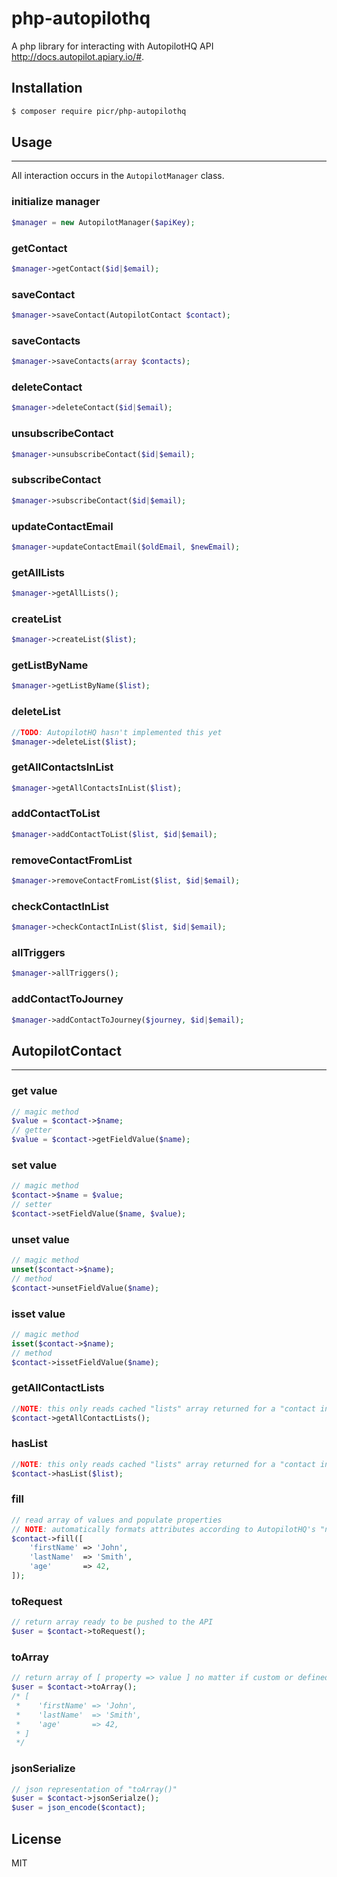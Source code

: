 # php-autopilothq

A php library for interacting with AutopilotHQ API http://docs.autopilot.apiary.io/#.

## Installation

```sh
$ composer require picr/php-autopilothq
```

## Usage
---
All interaction occurs in the `AutopilotManager` class.

### initialize manager
```php
$manager = new AutopilotManager($apiKey);
```

### getContact
```php
$manager->getContact($id|$email);
```

### saveContact
```php
$manager->saveContact(AutopilotContact $contact);
```

### saveContacts
```php
$manager->saveContacts(array $contacts);
```

### deleteContact
```php
$manager->deleteContact($id|$email);
```

### unsubscribeContact
```php
$manager->unsubscribeContact($id|$email);
```

### subscribeContact
```php
$manager->subscribeContact($id|$email);
```

### updateContactEmail
```php
$manager->updateContactEmail($oldEmail, $newEmail);
```

### getAllLists
```php
$manager->getAllLists();
```

### createList
```php
$manager->createList($list);
```

### getListByName
```php
$manager->getListByName($list);
```

### deleteList
```php
//TODO: AutopilotHQ hasn't implemented this yet
$manager->deleteList($list);
```

### getAllContactsInList
```php
$manager->getAllContactsInList($list);
```

### addContactToList
```php
$manager->addContactToList($list, $id|$email);
```

### removeContactFromList
```php
$manager->removeContactFromList($list, $id|$email);
```

### checkContactInList
```php
$manager->checkContactInList($list, $id|$email);
```

### allTriggers
```php
$manager->allTriggers();
```

### addContactToJourney
```php
$manager->addContactToJourney($journey, $id|$email);
```

## AutopilotContact
---
### get value
```php
// magic method
$value = $contact->$name;
// getter
$value = $contact->getFieldValue($name);
```

### set value
```php
// magic method
$contact->$name = $value;
// setter
$contact->setFieldValue($name, $value);
```

### unset value
```php
// magic method
unset($contact->$name);
// method
$contact->unsetFieldValue($name);
```

### isset value
```php
// magic method
isset($contact->$name);
// method
$contact->issetFieldValue($name);
```

### getAllContactLists
```php
//NOTE: this only reads cached "lists" array returned for a "contact info" request
$contact->getAllContactLists();
```

### hasList
```php
//NOTE: this only reads cached "lists" array returned for a "contact info" request
$contact->hasList($list);
```

### fill
```php
// read array of values and populate properties
// NOTE: automatically formats attributes according to AutopilotHQ's "naming convention" (doesn't really exist)
$contact->fill([
    'firstName' => 'John',
    'lastName'  => 'Smith',
    'age'       => 42,
]);
```

### toRequest
```php
// return array ready to be pushed to the API
$user = $contact->toRequest();
```

### toArray
```php
// return array of [ property => value ] no matter if custom or defined field
$user = $contact->toArray();
/* [
 *    'firstName' => 'John',
 *    'lastName'  => 'Smith',
 *    'age'       => 42,
 * ]
 */
```

### jsonSerialize
```php
// json representation of "toArray()"
$user = $contact->jsonSerialze();
$user = json_encode($contact);
```

License
---

MIT
